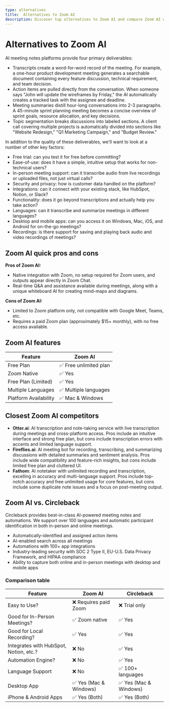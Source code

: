 ```yaml
---
type: alternatives
title:  Alternatives to Zoom AI  
description: Discover top alternatives to Zoom AI and compare Zoom AI with Circleback to find the best video conferencing solution for your needs.
---
```


# Alternatives to Zoom AI    
AI meeting notes platforms provide four primary deliverables:  
  
* Transcripts create a word-for-word record of the meeting. For example, a one-hour product development meeting generates a searchable document containing every feature discussion, technical requirement, and team decision.  
* Action items are pulled directly from the conversation. When someone says "John will update the wireframes by Friday," the AI automatically creates a tracked task with the assignee and deadline.  
* Meeting summaries distill hour-long conversations into 2-3 paragraphs. A 45-minute sprint planning meeting becomes a concise overview of sprint goals, resource allocation, and key decisions.  
* Topic segmentation breaks discussions into labeled sections. A client call covering multiple projects is automatically divided into sections like "Website Redesign," "Q1 Marketing Campaign," and "Budget Review."  
  
In addition to the quality of these deliverables, we'll want to look at a number of other key factors:  
  
* Free trial: can you test it for free before committing?  
* Ease-of-use: does it have a simple, intuitive setup that works for non-technical users?  
* In-person meeting support: can it transcribe audio from live recordings or uploaded files, not just virtual calls?  
* Security and privacy: how is customer data handled on the platform?  
* Integrations: can it connect with your existing stack, like HubSpot, Notion, or Slack?  
* Functionality: does it go beyond transcriptions and actually help you take action?  
* Languages: can it transcribe and summarize meetings in different languages?  
* Desktop and mobile apps: can you access it on Windows, Mac, iOS, and Android for on-the-go meetings?  
* Recordings: is there support for saving and playing back audio and video recordings of meetings?    
## Zoom AI quick pros and cons    
**Pros of Zoom AI:**
- Native integration with Zoom, no setup required for Zoom users, and outputs appear directly in Zoom Chat.
- Real-time Q&A and assistance available during meetings, along with a unique whiteboard AI for creating mind-maps and diagrams.

**Cons of Zoom AI:**
- Limited to Zoom platform only, not compatible with Google Meet, Teams, etc.
- Requires a paid Zoom plan (approximately $15+ monthly), with no free access available.  
## Zoom AI features    
| Feature                | Zoom AI               |
|------------------------|-----------------------|
| Free Plan              | ✅ Free unlimited plan |
| Zoom Native            | ✅ Yes                |
| Free Plan (Limited)    | ✅ Yes                |
| Multiple Languages     | ✅ Multiple languages |
| Platform Availability  | ✅ Mac & Windows      |  
## Closest Zoom AI competitors    
- **Otter.ai**: AI transcription and note-taking service with live transcription during meetings and cross-platform access. Pros include an intuitive interface and strong free plan, but cons include transcription errors with accents and limited language support.
- **Fireflies.ai**: AI meeting bot for recording, transcribing, and summarizing discussions with detailed summaries and sentiment analysis. Pros include wide compatibility and feature-rich insights, but cons include limited free plan and cluttered UI.
- **Fathom**: AI notetaker with unlimited recording and transcription, excelling in accuracy and multi-language support. Pros include top-notch accuracy and free unlimited usage for core features, but cons include some duplicate note issues and a focus on post-meeting output.  
## Zoom AI vs. Circleback  
Circleback provides best-in-class AI-powered meeting notes and automations. We support over 100 languages and automatic participant identification in both in-person and online meetings.  
  
* Automatically-identified and assigned action items  
* AI-enabled search across all meetings  
* Automations with 100+ app integrations  
* Industry-leading security with SOC 2 Type II, EU-U.S. Data Privacy Framework, and HIPAA compliance  
* Ability to capture both online and in-person meetings with desktop and mobile apps    
### Comparison table  
| Feature                           | Zoom AI               | Circleback           |
|-----------------------------------|-----------------------|----------------------|
| Easy to Use?                       | ❌ Requires paid Zoom  | ❌ Trial only        |
| Good for In-Person Meetings?       | ✅ Zoom native         | ✅ Yes               |
| Good for Local Recording?          | ✅ Yes                 | ✅ Yes               |
| Integrates with HubSpot, Notion, etc.? | ❌ No              | ✅ Yes               |
| Automation Engine?                 | ❌ No                  | ✅ Yes               |
| Language Support                   | ❌ No                  | ✅ 100+ languages    |
| Desktop App                        | ✅ Yes (Mac & Windows) | ✅ Yes (Mac & Windows) |
| iPhone & Android Apps              | ✅ Yes (Both)          | ✅ Yes (Both)        |